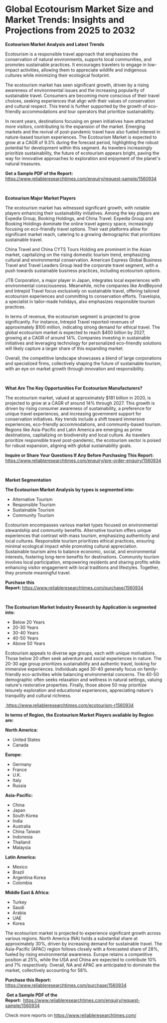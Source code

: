 <p><h1>Global Ecotourism Market Size and Market Trends: Insights and Projections from 2025 to 2032</h1></p><p><strong>Ecotourism Market Analysis and Latest Trends</strong></p>
<p><p>Ecotourism is a responsible travel approach that emphasizes the conservation of natural environments, supports local communities, and promotes sustainable practices. It encourages travelers to engage in low-impact activities, allowing them to appreciate wildlife and indigenous cultures while minimizing their ecological footprint.</p><p>The ecotourism market has seen significant growth, driven by a rising awareness of environmental issues and the increasing popularity of sustainable travel. Consumers are becoming more conscious of their travel choices, seeking experiences that align with their values of conservation and cultural respect. This trend is further supported by the growth of eco-friendly accommodations and tour operators that prioritize sustainability.</p><p>In recent years, destinations focusing on green initiatives have attracted more visitors, contributing to the expansion of the market. Emerging markets and the revival of post-pandemic travel have also fueled interest in nature-based tourism experiences. The Ecotourism Market is expected to grow at a CAGR of 9.3% during the forecast period, highlighting the robust potential for development within this segment. As travelers increasingly prioritize sustainability, the future of ecotourism appears bright, paving the way for innovative approaches to exploration and enjoyment of the planet's natural treasures.</p></p>
<p><strong>Get a Sample PDF of the Report:&nbsp;</strong> <a href="https://www.reliableresearchtimes.com/enquiry/request-sample/1560934?utm_campaign=2222&utm_medium=2&utm_source=Github&utm_content=ia&utm_term=09032025&utm_id=ecotourism">https://www.reliableresearchtimes.com/enquiry/request-sample/1560934</a></p>
<p>&nbsp;</p>
<p><strong>Ecotourism Major Market Players</strong></p>
<p><p>The ecotourism market has witnessed significant growth, with notable players enhancing their sustainability initiatives. Among the key players are Expedia Group, Booking Holdings, and China Travel. Expedia Group and Booking Holdings dominate the online travel agency space, increasingly focusing on eco-friendly travel options. Their vast platforms allow for significant market reach, catering to a growing demographic that prioritizes sustainable travel.</p><p>China Travel and China CYTS Tours Holding are prominent in the Asian market, capitalizing on the rising domestic tourism trend, emphasizing cultural and environmental conservation. American Express Global Business Travel and Travel Leaders Group lead the corporate travel segment, with a push towards sustainable business practices, including ecotourism options.</p><p>JTB Corporation, a major player in Japan, integrates local experiences with environmental consciousness. Meanwhile, niche companies like AndBeyond and Intrepid Travel focus exclusively on sustainable travel, offering tailored ecotourism experiences and committing to conservation efforts. Travelopia, a specialist in tailor-made holidays, also emphasizes responsible tourism practices.</p><p>In terms of revenue, the ecotourism segment is projected to grow significantly. For instance, Intrepid Travel reported revenues of approximately $100 million, indicating strong demand for ethical travel. The global ecotourism market is expected to reach $400 billion by 2027, growing at a CAGR of around 14%. Companies investing in sustainable initiatives and leveraging technology for personalized eco-friendly solutions will likely capture a larger share of this expanding market.</p><p>Overall, the competitive landscape showcases a blend of large corporations and specialized firms, collectively shaping the future of sustainable tourism, with an eye on market growth through innovation and responsibility.</p></p>
<p>&nbsp;</p>
<p><strong>What Are The Key Opportunities For Ecotourism Manufacturers?</strong></p>
<p><p>The ecotourism market, valued at approximately $181 billion in 2020, is projected to grow at a CAGR of around 14% through 2027. This growth is driven by rising consumer awareness of sustainability, a preference for unique travel experiences, and increasing government support for conservation initiatives. Key trends include a shift toward immersive experiences, eco-friendly accommodations, and community-based tourism. Regions like Asia-Pacific and Latin America are emerging as prime destinations, capitalizing on biodiversity and local culture. As travelers prioritize responsible travel post-pandemic, the ecotourism sector is poised for robust expansion, aligning with global sustainability goals.</p></p>
<p><strong>Inquire or Share Your Questions If Any Before Purchasing This Report:</strong> <a href="https://www.reliableresearchtimes.com/enquiry/pre-order-enquiry/1560934?utm_campaign=2222&utm_medium=2&utm_source=Github&utm_content=ia&utm_term=09032025&utm_id=ecotourism">https://www.reliableresearchtimes.com/enquiry/pre-order-enquiry/1560934</a></p>
<p>&nbsp;</p>
<p><strong>Market Segmentation</strong></p>
<p><strong>The Ecotourism Market Analysis by types is segmented into:</strong></p>
<p><ul><li>Alternative Tourism</li><li>Responsible Tourism</li><li>Sustainable Tourism</li><li>Community Tourism</li></ul></p>
<p><p>Ecotourism encompasses various market types focused on environmental stewardship and community benefits. Alternative tourism offers unique experiences that contrast with mass tourism, emphasizing authenticity and local cultures. Responsible tourism prioritizes ethical practices, ensuring minimal ecological impact while promoting cultural appreciation. Sustainable tourism aims to balance economic, social, and environmental interests, fostering long-term benefits for destinations. Community tourism involves local participation, empowering residents and sharing profits while enhancing visitor engagement with local traditions and lifestyles. Together, they promote meaningful travel.</p></p>
<p><strong>Purchase this Report:&nbsp;</strong><a href="https://www.reliableresearchtimes.com/purchase/1560934?utm_campaign=2222&utm_medium=2&utm_source=Github&utm_content=ia&utm_term=09032025&utm_id=ecotourism">https://www.reliableresearchtimes.com/purchase/1560934</a></p>
<p>&nbsp;</p>
<p><strong>The Ecotourism Market Industry Research by Application is segmented into:</strong></p>
<p><ul><li>Below 20 Years</li><li>20-30 Years</li><li>30-40 Years</li><li>40-50 Years</li><li>Above 50 Years</li></ul></p>
<p><p>Ecotourism appeals to diverse age groups, each with unique motivations. Those below 20 often seek adventure and social experiences in nature. The 20-30 age group prioritizes sustainability and authentic travel, looking for immersive experiences. Individuals aged 30-40 generally focus on family-friendly eco-activities while balancing environmental concerns. The 40-50 demographic often seeks relaxation and wellness in natural settings, valuing nature's restorative properties. Finally, those above 50 may prioritize leisurely exploration and educational experiences, appreciating nature's tranquility and cultural richness.</p></p>
<p><a href="https://www.reliableresearchtimes.com/ecotourism-r1560934?utm_campaign=2222&utm_medium=2&utm_source=Github&utm_content=ia&utm_term=09032025&utm_id=ecotourism">&nbsp;https://www.reliableresearchtimes.com/ecotourism-r1560934</a></p>
<p><strong>In terms of Region, the Ecotourism Market Players available by Region are:</strong></p>
<p>
    <p> <strong> North America: </strong>
        <ul>
            <li>United States</li>
            <li>Canada</li>
        </ul>
        </p> 
    <p> <strong> Europe: </strong>
        <ul>
            <li>Germany</li>
            <li>France</li>
            <li>U.K.</li>
            <li>Italy</li>
            <li>Russia</li>
        </ul>
        </p> 
    <p> <strong> Asia-Pacific: </strong>
        <ul>
            <li>China</li>
            <li>Japan</li>
            <li>South Korea</li>
            <li>India</li>
            <li>Australia</li>
            <li>China Taiwan</li>
            <li>Indonesia</li>
            <li>Thailand</li>
            <li>Malaysia</li>
        </ul>
        </p> 
    <p> <strong> Latin America: </strong>
        <ul>
            <li>Mexico</li>
            <li>Brazil</li>
            <li>Argentina Korea</li>
            <li>Colombia</li>
        </ul>
        </p> 
    <p> <strong> Middle East & Africa: </strong>
        <ul>
            <li>Turkey</li>
            <li>Saudi</li>
            <li>Arabia</li>
            <li>UAE</li>
            <li>Korea</li>
        </ul>
    </p>
    </p>
<p><p>The ecotourism market is projected to experience significant growth across various regions. North America (NA) holds a substantial share at approximately 30%, driven by increasing demand for sustainable travel. The Asia-Pacific (APAC) region follows closely with a forecasted share of 28%, fueled by rising environmental awareness. Europe retains a competitive position at 25%, while the USA and China are expected to contribute 10% and 7% respectively. Overall, NA and APAC are anticipated to dominate the market, collectively accounting for 58%.</p></p>
<p><strong>Purchase this Report: </strong><a href="https://www.reliableresearchtimes.com/purchase/1560934?utm_campaign=2222&utm_medium=2&utm_source=Github&utm_content=ia&utm_term=09032025&utm_id=ecotourism">https://www.reliableresearchtimes.com/purchase/1560934</a></p>
<p>&nbsp;<strong>Get a Sample PDF of the Report:&nbsp;&nbsp;</strong><a href="https://www.reliableresearchtimes.com/enquiry/request-sample/1560934?utm_campaign=2222&utm_medium=2&utm_source=Github&utm_content=ia&utm_term=09032025&utm_id=ecotourism">https://www.reliableresearchtimes.com/enquiry/request-sample/1560934</a></p>
<p><strong></strong></p>
<p>Check more reports on <a href="https://www.reliableresearchtimes.com/?utm_campaign=2222&utm_medium=2&utm_source=Github&utm_content=ia&utm_term=09032025&utm_id=ecotourism">https://www.reliableresearchtimes.com/</a></p>